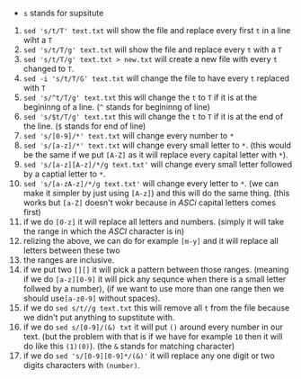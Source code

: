 
* `s` stands for supsitute

1. `sed 's/t/T' text.txt` will show the file and replace every first `t` in a line wiht a `T`
2. `sed 's/t/T/g' text.txt` will show the file and replace every `t` with a `T`
3. `sed 's/t/T/g' text.txt > new.txt` will create a new file with every `t` changed to `T`.
4. `sed -i 's/t/T/G' text.txt` will change the file to have every `t` replaced with `T`
5. `sed 's/^t/T/g' text.txt` this will change the `t` to `T` if it is at the begininng of a line. (`^` stands for begininng of line)
6. `sed 's/$t/T/g' text.txt` this will change the `t` to `T` if it is at the end of the line. (`$` stands for end of line)
7. `sed 's/[0-9]/*' text.txt` will change every number to `*`
8. `sed 's/[a-z]/*' text.txt` will change every small letter to `*`. (this would be the same if we put `[A-Z]` as it will replace every capital letter with `*`).
9. `sed 's/[a-z][A-z]/*/g text.txt'` will change every small letter followed by a captial letter to `*`.
10. `sed 's/[a-zA-z]/*/g text.txt'` will change every letter to `*`. (we can make it simpler by just using `[A-z]`) and this will do the same thing. (this works but `[a-Z]` doesn't wokr because in *ASCi* capital letters comes first)
11. if we do `[0-z]` it will replace all letters and numbers. (simply it will take the range in which the *ASCI* character is in)
12. relizing the above, we can do for example `[m-y]` and it will replace all letters between these two
13. the ranges are inclusive.
14. if we put two `[][]` it will pick a pattern between those ranges. (meaning if we do `[a-z][0-9]` it will pick any sequnce when there is a small letter follwed by a number), (if we want to use more than one range then we should use`[a-z0-9]` without spaces).
15. if we do `sed s/t//g text.txt` this will remove all `t` from the file because we didn't put anything to supstitute with.
16. if we do `sed s/[0-9]/(&) txt` it will put `()` around every number in our text. (but the problem with that is if we have for example `10` then it will do like this `(1)(0)`). (the `&` stands for matching character)
17. if we do `sed 's/[0-9][0-9]*/(&)'` it will replace any one digit or two digits characters with `(number)`.
